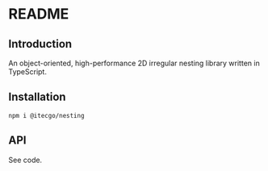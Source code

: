 # README

## Introduction

An object-oriented, high-performance 2D irregular nesting library written in TypeScript.

## Installation

```shell script
npm i @itecgo/nesting
```

## API

See code.
